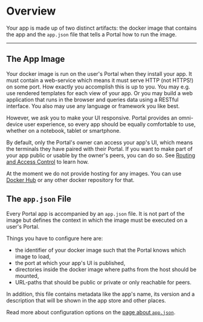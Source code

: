 # Overview

Your app is made up of two distinct artifacts: the docker image that contains the app 
and the `app.json` file that tells a Portal how to run the image. 

---

## The App Image

Your docker image is run on the user's Portal when they install your app.
It must contain a web-service which means it must serve HTTP (not HTTPS!) on some port.
How exactly you accomplish this is up to you.
You may e.g. use rendered templates for each view of your app.
Or you may build a web application that runs in the browser and queries data using a RESTful interface.
You also may use any language or framework you like best.

However, we ask you to make your UI responsive.
Portal provides an omni-device user experience, so every app should be equally comfortable to use,
whether on a notebook, tablet or smartphone.

By default, only the Portal's owner can access your app's UI, 
which means the terminals they have paired with their Portal.
If you want to make part of your app public or usable by the owner's peers, you can do so.
See [Routing and Access Control](routing_and_ac.md) to learn how.

At the moment we do not provide hosting for any images.
You can use [Docker Hub](https://hub.docker.com/) or any other docker repository for that.

## The `app.json` File

Every Portal app is accompanied by an `app.json` file.
It is not part of the image but defines the context in which the image must be executed on a user's Portal.

Things you have to configure here are:

* the identifier of your docker image such that the Portal knows which image to load,
* the port at which your app's UI is published,
* directories inside the docker image where paths from the host should be mounted,
* URL-paths that should be public or private or only reachable for peers.

In addition, this file contains metadata like the app's name, its version and a description
that will be shown in the app store and other places.

Read more about configuration options on the [page about `app.json`](app_json.md).
